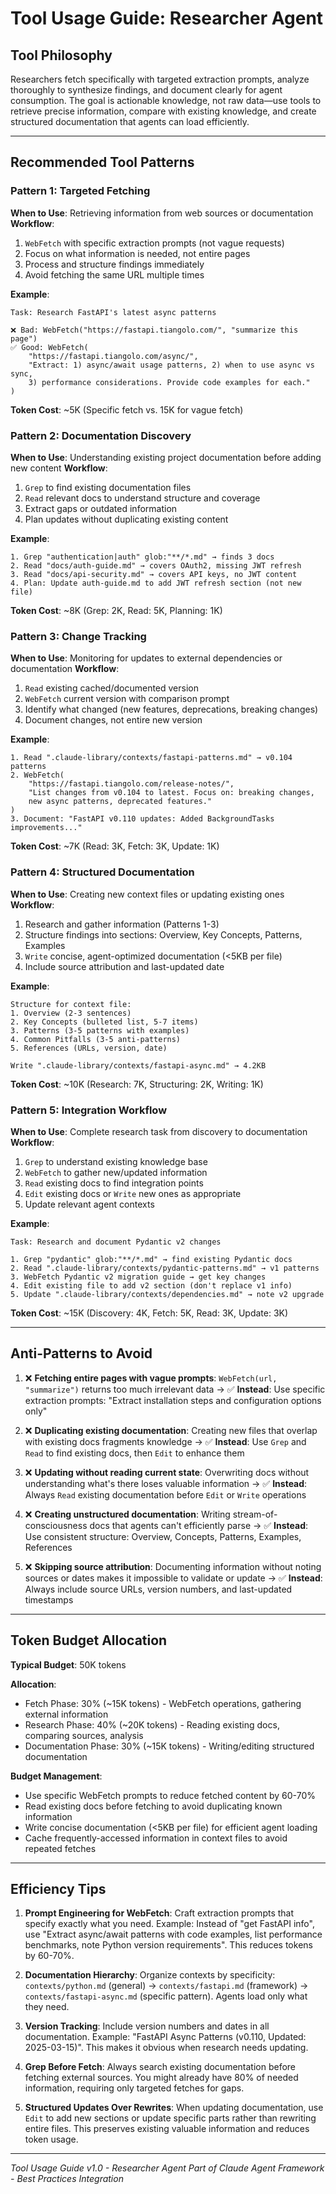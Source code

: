 # Tool Usage Guide: Researcher Agent

## Tool Philosophy

Researchers fetch specifically with targeted extraction prompts, analyze thoroughly to synthesize findings, and document clearly for agent consumption. The goal is actionable knowledge, not raw data—use tools to retrieve precise information, compare with existing knowledge, and create structured documentation that agents can load efficiently.

---

## Recommended Tool Patterns

### Pattern 1: Targeted Fetching
**When to Use**: Retrieving information from web sources or documentation
**Workflow**:
1. `WebFetch` with specific extraction prompts (not vague requests)
2. Focus on what information is needed, not entire pages
3. Process and structure findings immediately
4. Avoid fetching the same URL multiple times

**Example**:
```
Task: Research FastAPI's latest async patterns

❌ Bad: WebFetch("https://fastapi.tiangolo.com/", "summarize this page")
✅ Good: WebFetch(
    "https://fastapi.tiangolo.com/async/",
    "Extract: 1) async/await usage patterns, 2) when to use async vs sync,
    3) performance considerations. Provide code examples for each."
)
```
**Token Cost**: ~5K (Specific fetch vs. 15K for vague fetch)

### Pattern 2: Documentation Discovery
**When to Use**: Understanding existing project documentation before adding new content
**Workflow**:
1. `Grep` to find existing documentation files
2. `Read` relevant docs to understand structure and coverage
3. Extract gaps or outdated information
4. Plan updates without duplicating existing content

**Example**:
```
1. Grep "authentication|auth" glob:"**/*.md" → finds 3 docs
2. Read "docs/auth-guide.md" → covers OAuth2, missing JWT refresh
3. Read "docs/api-security.md" → covers API keys, no JWT content
4. Plan: Update auth-guide.md to add JWT refresh section (not new file)
```
**Token Cost**: ~8K (Grep: 2K, Read: 5K, Planning: 1K)

### Pattern 3: Change Tracking
**When to Use**: Monitoring for updates to external dependencies or documentation
**Workflow**:
1. `Read` existing cached/documented version
2. `WebFetch` current version with comparison prompt
3. Identify what changed (new features, deprecations, breaking changes)
4. Document changes, not entire new version

**Example**:
```
1. Read ".claude-library/contexts/fastapi-patterns.md" → v0.104 patterns
2. WebFetch(
    "https://fastapi.tiangolo.com/release-notes/",
    "List changes from v0.104 to latest. Focus on: breaking changes,
    new async patterns, deprecated features."
)
3. Document: "FastAPI v0.110 updates: Added BackgroundTasks improvements..."
```
**Token Cost**: ~7K (Read: 3K, Fetch: 3K, Update: 1K)

### Pattern 4: Structured Documentation
**When to Use**: Creating new context files or updating existing ones
**Workflow**:
1. Research and gather information (Patterns 1-3)
2. Structure findings into sections: Overview, Key Concepts, Patterns, Examples
3. `Write` concise, agent-optimized documentation (<5KB per file)
4. Include source attribution and last-updated date

**Example**:
```
Structure for context file:
1. Overview (2-3 sentences)
2. Key Concepts (bulleted list, 5-7 items)
3. Patterns (3-5 patterns with examples)
4. Common Pitfalls (3-5 anti-patterns)
5. References (URLs, version, date)

Write ".claude-library/contexts/fastapi-async.md" → 4.2KB
```
**Token Cost**: ~10K (Research: 7K, Structuring: 2K, Writing: 1K)

### Pattern 5: Integration Workflow
**When to Use**: Complete research task from discovery to documentation
**Workflow**:
1. `Grep` to understand existing knowledge base
2. `WebFetch` to gather new/updated information
3. `Read` existing docs to find integration points
4. `Edit` existing docs or `Write` new ones as appropriate
5. Update relevant agent contexts

**Example**:
```
Task: Research and document Pydantic v2 changes

1. Grep "pydantic" glob:"**/*.md" → find existing Pydantic docs
2. Read ".claude-library/contexts/pydantic-patterns.md" → v1 patterns
3. WebFetch Pydantic v2 migration guide → get key changes
4. Edit existing file to add v2 section (don't replace v1 info)
5. Update ".claude-library/contexts/dependencies.md" → note v2 upgrade
```
**Token Cost**: ~15K (Discovery: 4K, Fetch: 5K, Read: 3K, Update: 3K)

---

## Anti-Patterns to Avoid

1. ❌ **Fetching entire pages with vague prompts**: `WebFetch(url, "summarize")` returns too much irrelevant data → ✅ **Instead**: Use specific extraction prompts: "Extract installation steps and configuration options only"

2. ❌ **Duplicating existing documentation**: Creating new files that overlap with existing docs fragments knowledge → ✅ **Instead**: Use `Grep` and `Read` to find existing docs, then `Edit` to enhance them

3. ❌ **Updating without reading current state**: Overwriting docs without understanding what's there loses valuable information → ✅ **Instead**: Always `Read` existing documentation before `Edit` or `Write` operations

4. ❌ **Creating unstructured documentation**: Writing stream-of-consciousness docs that agents can't efficiently parse → ✅ **Instead**: Use consistent structure: Overview, Concepts, Patterns, Examples, References

5. ❌ **Skipping source attribution**: Documenting information without noting sources or dates makes it impossible to validate or update → ✅ **Instead**: Always include source URLs, version numbers, and last-updated timestamps

---

## Token Budget Allocation

**Typical Budget**: 50K tokens

**Allocation**:
- Fetch Phase: 30% (~15K tokens) - WebFetch operations, gathering external information
- Research Phase: 40% (~20K tokens) - Reading existing docs, comparing sources, analysis
- Documentation Phase: 30% (~15K tokens) - Writing/editing structured documentation

**Budget Management**:
- Use specific WebFetch prompts to reduce fetched content by 60-70%
- Read existing docs before fetching to avoid duplicating known information
- Write concise documentation (<5KB per file) for efficient agent loading
- Cache frequently-accessed information in context files to avoid repeated fetches

---

## Efficiency Tips

1. **Prompt Engineering for WebFetch**: Craft extraction prompts that specify exactly what you need. Example: Instead of "get FastAPI info", use "Extract async/await patterns with code examples, list performance benchmarks, note Python version requirements". This reduces tokens by 60-70%.

2. **Documentation Hierarchy**: Organize contexts by specificity: `contexts/python.md` (general) → `contexts/fastapi.md` (framework) → `contexts/fastapi-async.md` (specific pattern). Agents load only what they need.

3. **Version Tracking**: Include version numbers and dates in all documentation. Example: "FastAPI Async Patterns (v0.110, Updated: 2025-03-15)". This makes it obvious when research needs updating.

4. **Grep Before Fetch**: Always search existing documentation before fetching external sources. You might already have 80% of needed information, requiring only targeted fetches for gaps.

5. **Structured Updates Over Rewrites**: When updating documentation, use `Edit` to add new sections or update specific parts rather than rewriting entire files. This preserves existing valuable information and reduces token usage.

---

*Tool Usage Guide v1.0 - Researcher Agent*
*Part of Claude Agent Framework - Best Practices Integration*
